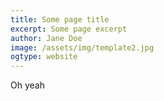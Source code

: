 ```yaml
---
title: Some page title
excerpt: Some page excerpt
author: Jane Doe
image: /assets/img/template2.jpg
ogtype: website
---
```


Oh yeah

